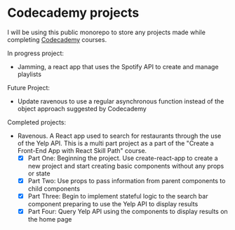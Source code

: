 # Codecademy projects
I will be using this public monorepo to store any projects made while completing [Codecademy](codecademy.com) courses.

In progress project:
- Jamming, a react app that uses the Spotify API to create and manage playlists

Future Project:
- Update ravenous to use a regular asynchronous function instead of the object approach suggested by Codecademy


Completed projects:
- Ravenous.  A React app used to search for restaurants through the use of the Yelp API.  This is a multi part project as a part of the "Create a Front-End App with React Skill Path" course.
  - [x] Part One: Beginning the project.  Use create-react-app to create a new project and start creating basic components without any props or state
  - [x] Part Two: Use props to pass information from parent components to child components
  - [x] Part Three: Begin to implement stateful logic to the search bar component preparing to use the Yelp API to display results
  - [x] Part Four: Query Yelp API using the components to display results on the home page 
